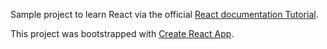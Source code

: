 Sample project to learn React via the official [React documentation Tutorial](https://reactjs.org/tutorial/tutorial.html).

This project was bootstrapped with [Create React App](https://github.com/facebook/create-react-app).